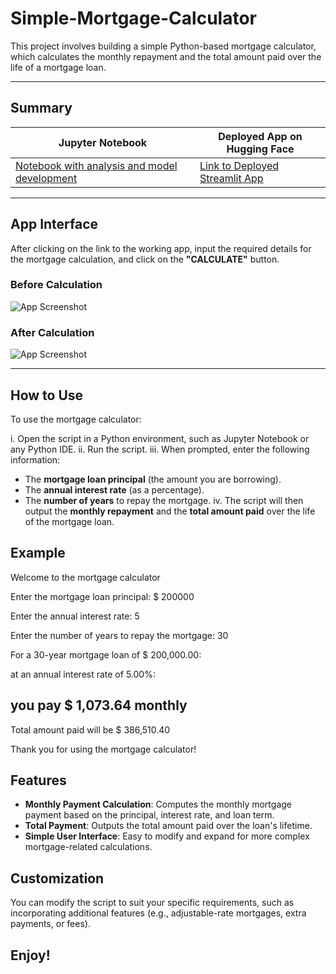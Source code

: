 # Simple-Mortgage-Calculator
This project involves building a simple Python-based mortgage calculator, which calculates the monthly repayment and the total amount paid over the life of a mortgage loan.

---

## Summary
| Jupyter Notebook | Deployed App on Hugging Face |
| ---------------- | ---------------------------- |
| [Notebook with analysis and model development](https://github.com/rasmodev/Simple-Mortgage-Calculator/blob/main/Simple%20Python%20Mortgage%20Calculator.ipynb) | [Link to Deployed Streamlit App](https://rasmodev-mortgage-calculator.hf.space) |

---

## App Interface
After clicking on the link to the working app, input the required details for the mortgage calculation, and click on the **"CALCULATE"** button.

### Before Calculation
![App Screenshot](images/before_pred.jpg)

### After Calculation
![App Screenshot](images/after_pred.jpg)

---

## How to Use
To use the mortgage calculator:

i. Open the script in a Python environment, such as Jupyter Notebook or any Python IDE.
ii. Run the script.
iii. When prompted, enter the following information:
   - The **mortgage loan principal** (the amount you are borrowing).
   - The **annual interest rate** (as a percentage).
   - The **number of years** to repay the mortgage.
iv. The script will then output the **monthly repayment** and the **total amount paid** over the life of the mortgage loan.

## Example
Welcome to the mortgage calculator

Enter the mortgage loan principal: $ 200000

Enter the annual interest rate: 5

Enter the number of years to repay the mortgage: 30

For a 30-year mortgage loan of $ 200,000.00:

at an annual interest rate of 5.00%:

you pay $ 1,073.64 monthly
----------------------------------------

Total amount paid will be $ 386,510.40

Thank you for using the mortgage calculator!

## Features
- **Monthly Payment Calculation**: Computes the monthly mortgage payment based on the principal, interest rate, and loan term.
- **Total Payment**: Outputs the total amount paid over the loan's lifetime.
- **Simple User Interface**: Easy to modify and expand for more complex mortgage-related calculations.

## Customization
You can modify the script to suit your specific requirements, such as incorporating additional features (e.g., adjustable-rate mortgages, extra payments, or fees).

## Enjoy!
